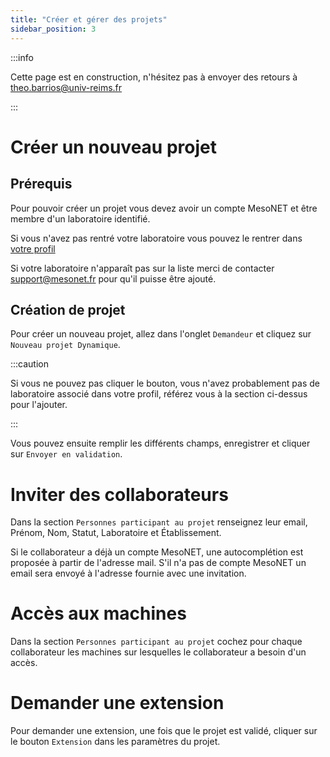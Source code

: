```yaml
---
title: "Créer et gérer des projets"
sidebar_position: 3
---
```


:::info

Cette page est en construction, n'hésitez pas à envoyer des retours à theo.barrios@univ-reims.fr

:::

# Créer un nouveau projet

## Prérequis

Pour pouvoir créer un projet vous devez avoir un compte MesoNET et être membre d'un laboratoire identifié. 

Si vous n'avez pas rentré votre laboratoire vous pouvez le rentrer dans [votre profil](https://acces.mesonet.fr/gramc-meso/profil)

Si votre laboratoire n'apparaît pas sur la liste merci de contacter support@mesonet.fr pour qu'il puisse être ajouté.

## Création de projet

Pour créer un nouveau projet, allez dans l'onglet `Demandeur` et cliquez sur `Nouveau projet Dynamique`.

:::caution

Si vous ne pouvez pas cliquer le bouton, vous n'avez probablement pas de laboratoire associé dans votre profil, référez vous à la section ci-dessus pour l'ajouter.

:::

Vous pouvez ensuite remplir les différents champs, enregistrer et cliquer sur `Envoyer en validation`.

# Inviter des collaborateurs

Dans la section `Personnes participant au projet` renseignez leur email, Prénom, Nom, Statut, Laboratoire et Établissement.

Si le collaborateur a déjà un compte MesoNET, une autocomplétion est proposée à partir de l'adresse mail. S'il n'a pas de compte MesoNET un email sera envoyé à l'adresse fournie avec une invitation.


# Accès aux machines 

Dans la section `Personnes participant au projet` cochez pour chaque collaborateur les machines sur lesquelles le collaborateur a besoin d'un accès.


# Demander une extension

Pour demander une extension, une fois que le projet est validé, cliquer sur le bouton `Extension` dans les paramètres du projet.
